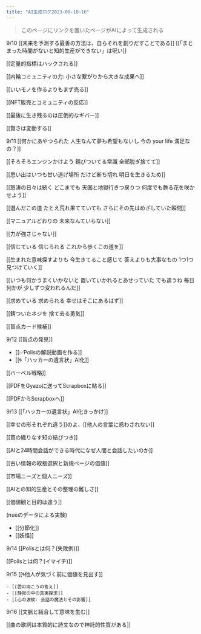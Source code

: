```yaml
---
title: "AI生成ログ2023-09-10~16"
---
```


> このページにリンクを置いたページがAIによって生成される

9/10
[[未来を予測する最善の方法は、自らそれを創りだすことである]]
[[「まとまった時間がないと知的生産ができない」は呪い]]

[[定量的指標はハックされる]]

[[内輪コミュニティの力: 小さな繋がりから大きな成果へ]]

[[いいモノを作るよりもまず売る]]

[[NFT販売とコミュニティの反応]]

[[最後に生き残るのは圧倒的なギバー]]

[[賢さは変動する]]

9/11
[[何かにあやつられた 人生なんて夢も希望もないし 今の your life 満足なの？]]

[[そろそろエンジンかけよう 錆びついてる常識 全部脱ぎ捨てて]]

[[思い出はいつも甘い逃げ場所 だけど断ち切れ 明日を生きるため]]

[[怒涛の日々は続く どこまでも 天国と地獄行きつ戻りつ 何度でも甦る花を咲かせよう]]

[[選んだこの道 たとえ荒れ果てていても さらにその先はめざしていた瞬間]]

[[マニュアルどおりの 未来なんていらない]]

[[力が強さじゃない]]

[[信じている 信じられる これから歩くこの道を]]

[[生まれた意味探すよりも 今生きてること感じて 答えよりも大事なもの 1つ1つ見つけていく]]

[[いつも何かうまくいかないと 置いていかれるとあせっていた でも違うね 毎日何かが 少しずつ変われるんだ]]

[[求めている 求められる 幸せはそこにあるはず]]

[[錆ついたネジを 捨て去る勇気]]

[[盲点カード候補]]

9/12
[[盲点の発見]]

- [[✅Polisの解説動画を作る]]
- [[🌀「ハッカーの遺言状」AI化]]

[[バーベル戦略]]

[[PDFをGyazoに送ってScrapboxに貼る]]

[[PDFからScrapboxへ]]

9/13
[[「ハッカーの遺言状」AI化きっかけ]]

[[幸せの形それぞれ違う]]のよ、[[他人の言葉に惑わされない]]

[[蔦の織りなす知の結びつき]]

[[AIと24時間会話ができる時代になぜ人間と会話したいのか]]

[[古い情報の取捨選択と新規ページの価値]]

[[市場ニーズと個人ニーズ]]

[[AIとの知的生産とその整理の難しさ]]

[[価値観と目的は違う]]

(nueのデータによる実験)
- [[分節化]]
- [[妖怪]]

9/14
[[Polisとは何？(失敗例)]]

[[Polisとは何？(イマイチ)]]

9/15
[[🌀他人が気づく前に価値を見出す]]

    - [[雲の向こうの答え]]
    - [[静寂の中の真実探求]]
    - [[心の波紋: 会話の魔法とその影響]]

9/16
[[文脈と結合して意味を生む]]

[[曲の歌詞は本質的に詩文なので神託的性質がある]]
